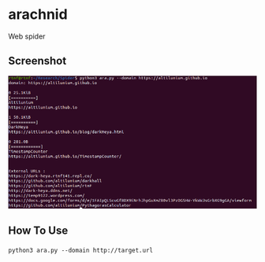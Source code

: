 # arachnid
Web spider

## Screenshot
![Screenshot2](https://raw.githubusercontent.com/altilunium/arachnid/main/screenshot.png)


## How To Use
`python3 ara.py --domain http://target.url`

